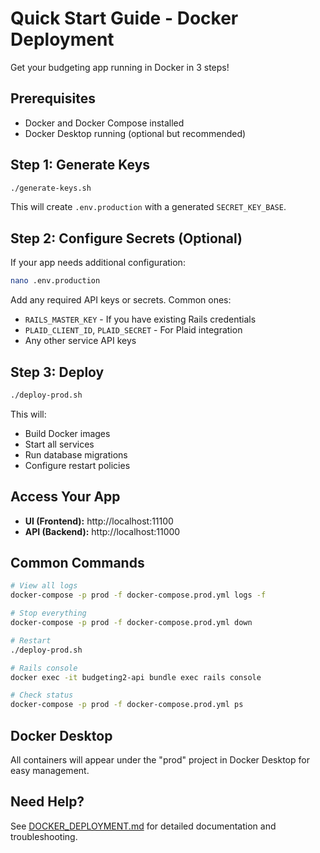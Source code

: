 # Quick Start Guide - Docker Deployment

Get your budgeting app running in Docker in 3 steps!

## Prerequisites

- Docker and Docker Compose installed
- Docker Desktop running (optional but recommended)

## Step 1: Generate Keys

```bash
./generate-keys.sh
```

This will create `.env.production` with a generated `SECRET_KEY_BASE`.

## Step 2: Configure Secrets (Optional)

If your app needs additional configuration:

```bash
nano .env.production
```

Add any required API keys or secrets. Common ones:
- `RAILS_MASTER_KEY` - If you have existing Rails credentials
- `PLAID_CLIENT_ID`, `PLAID_SECRET` - For Plaid integration
- Any other service API keys

## Step 3: Deploy

```bash
./deploy-prod.sh
```

This will:
- Build Docker images
- Start all services
- Run database migrations
- Configure restart policies

## Access Your App

- **UI (Frontend):** http://localhost:11100
- **API (Backend):** http://localhost:11000

## Common Commands

```bash
# View all logs
docker-compose -p prod -f docker-compose.prod.yml logs -f

# Stop everything
docker-compose -p prod -f docker-compose.prod.yml down

# Restart
./deploy-prod.sh

# Rails console
docker exec -it budgeting2-api bundle exec rails console

# Check status
docker-compose -p prod -f docker-compose.prod.yml ps
```

## Docker Desktop

All containers will appear under the "prod" project in Docker Desktop for easy management.

## Need Help?

See [DOCKER_DEPLOYMENT.md](./DOCKER_DEPLOYMENT.md) for detailed documentation and troubleshooting.


